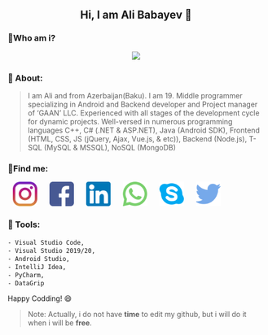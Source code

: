   
  
  

## <center>Hi, I am Ali Babayev :hugs:</center>

  

### :mag_right:Who am i?

<center>
<img  src="https://media.giphy.com/media/QHE5gWI0QjqF2/giphy.gif"></center>

### :rocket: About:
>I am Ali and from Azerbaijan(Baku). I am 19. Middle programmer specializing in Android and Backend developer and Project manager of ‘GAAN’ LLC. Experienced with all stages of the development cycle for dynamic projects. Well-versed in numerous programming languages C++, C# (.NET & ASP.NET), Java (Android SDK), Frontend (HTML, CSS, JS (jQuery, Ajax, Vue.js, & etc)), Backend (Node.js), T-SQL (MySQL & MSSQL), NoSQL (MongoDB)
### :milky_way:Find me:
<p float="left">
	<img  src="https://github.com/alibabayev0/alibabayev0/blob/main/social_networks/instagram.png?raw=true"  width="48"  hspace="10"/>  
	<img  src="https://github.com/alibabayev0/alibabayev0/blob/main/social_networks/facebook.png?raw=true"  width="48"  hspace="10"/>
  <img  src="https://github.com/alibabayev0/alibabayev0/blob/main/social_networks/linkedin.png?raw=true"  width="48"  hspace="10"/>
	<img  src="https://github.com/alibabayev0/alibabayev0/blob/main/social_networks/whatsapp.png?raw=true"  width="48"  hspace="10"/>
	<img  src="https://github.com/alibabayev0/alibabayev0/blob/main/social_networks/skype.png?raw=true"  width="48"  hspace="10"/>
	<img  src="https://github.com/alibabayev0/alibabayev0/blob/main/social_networks/twitter.png?raw=true"  width="48"  hspace="10"/>  
</p>

### :hammer: Tools:
```
- Visual Studio Code,
- Visual Studio 2019/20,
- Android Studio,
- IntelliJ Idea,
- PyCharm,
- DataGrip
```
Happy Codding! :smile:
> Note: Actually, i do not have **time** to edit my github, but i will
> do it when i will be **free**.
